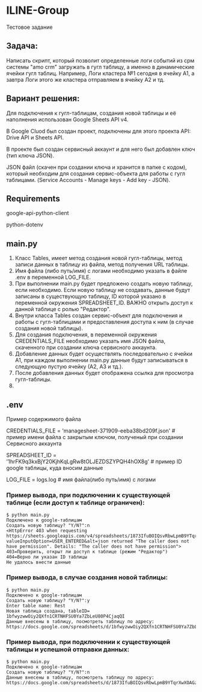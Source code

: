 # ILINE-Group
Тестовое задание

## Задача:
Написать скрипт, который позволит определенные логи событий из срм системы "amo crm" загружать в гугл таблицу, а именно в динамические ячейки гугл таблиц.
Например, Логи кластера №1 сегодня в ячейку А1, а завтра Логи этого же кластера отправляем в ячейку А2 и тд.

## Вариант решения:

Для подключения к гугл-таблицам, создания новой таблицы и её наполнения использован Google Sheets API v4.

В Google Cluod был создан проект, подключены для этого проекта API: Drive API и Sheets API.

В проекте был создан сервисный аккаунт и для него был добавлен ключ (тип ключа JSON).

JSON файл (скачен при создании ключа и хранится в папке с кодом), который необходим для создания сервис-объекта для работы с гугл таблицами.
(Service Accounts - Manage keys - Add key - JSON).

## Requirements
google-api-python-client

python-dotenv

## main.py 
1. Класс Tables, имеет метод создания новой гугл-таблицы, метод записи данных в таблицу из файла, метод получения URL таблицы.
2. Имя файла (либо путь/имя) с логами необходимо указать в файле .env в переменной LOG_FILE.
3. При выполнении main.py будет предложено создать новую таблицу, если необходимо.
Если новую таблицу не создавать, данные будут записаны в существующую таблицу,
ID которой указано в переменной окружения SPREADSHEET_ID. ВАЖНО открыть доступ к данной таблице с ролью "Редактор".
4. Внутри класса Tables создан сервис-объект для подключения и работы с гугл-таблицами и предоставления доступа к ним (в случае создания новой таблицы).
5. Для создания подключения, в переменной окружения CREDENTIALS_FILE необходимо указать имя JSON файла,
скаченного при создании ключа сервисного аккаунта.
6. Добавление данных будет осуществлять последовательно с ячейки А1,
при каждом выполнении main.py данные будут записываться в следующую
пустую ячейку (А2, А3 и тд.).
7. После добавления данных будет отображена ссылка для просмотра гугл-таблицы.
8. 


## .env
Пример содержимого файла

CREDENTIALS_FILE = 'managesheet-371909-eeba38bd209f.json'  # пример имени файла с закрытым ключом, полученый при создании Сервисного аккаунта


SPREADSHEET_ID = '1hrFK9q3kxBjY20KjhKqLgRw8tOLJEZDSZYPQH4hOX8g'  # пример ID google таблицы, куда вносим данные


LOG_FILE = logs.log  # имя файла(либо путь/имя) с логами

### Пример вывода, при подключении к существующей таблице (если доступ к таблице ограничен):
    $ python main.py    
    Подключено к google-таблицам
    Создать новую таблицу? "Y/N?":n
    <HttpError 403 when requesting https://sheets.googleapis.com/v4/spreadsheets/1873IfuBOIQsvRbwLpmB9YTqrXwXOAGzjAM7yDHrU0UY/values/%D0%9B%D0%B8%D1%81%D1%821%21A1%3AA1:append?valueInputOption=USER_ENTERED&alt=json returned "The caller does not have permission". Details: "The caller does not have permission">
    403=Проверить, открыт ли доступ к таблице (режим "Редактор")
    404=Верно ли указан ID таблицы
    Не удалось внести данные


### Пример вывода, в случае создания новой таблицы:
    $ python main.py 
    Подключено к google-таблицам
    Создать новую таблицу? "Y/N?":y
    Enter table name: Rest
    Новая таблица создана, tableID= 1bfwyzwwOiy2QXfn1CRTNHFSU0Ya7ZbLeU80P4CjaqQI
    Данные внесены в таблицу, посмотреть таблицу по адресу: https://docs.google.com/spreadsheets/d/1bfwyzwwOiy2QXfn1CRTNHFSU0Ya7ZbLeU80P4CjaqQI/edit#gid=

### Пример вывода, при подключении к существующей таблицы и успешной отправки данных:
    $ python main.py     
    Подключено к google-таблицам
    Создать новую таблицу? "Y/N?":n
    Данные внесены в таблицу, посмотреть таблицу по адресу: https://docs.google.com/spreadsheets/d/1873IfuBOIQsvRbwLpmB9YTqrXwXOAGzjAM7yDHrU0UY/edit#gid=